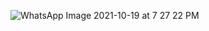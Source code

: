 
![WhatsApp Image 2021-10-19 at 7 27 22 PM](https://user-images.githubusercontent.com/87604110/137927252-1872f0a6-12f8-488c-bb12-5236a207b63a.jpeg)
